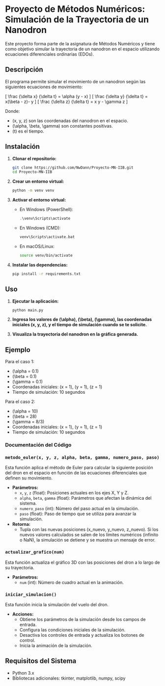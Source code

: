# Proyecto de Métodos Numéricos: Simulación de la Trayectoria de un Nanodron

Este proyecto forma parte de la asignatura de Métodos Numéricos y tiene como objetivo simular la trayectoria de un nanodron en el espacio utilizando ecuaciones diferenciales ordinarias (EDOs).

## Descripción

El programa permite simular el movimiento de un nanodron según las siguientes ecuaciones de movimiento:

\[
\frac {\delta x} {\delta t} = \alpha (y - x)
\]
\[
\frac {\delta y} {\delta t} = x(\beta - z)- y
\]
\[
\frac {\delta z} {\delta t} = x y - \gamma z
\]

Donde:
- \(x, y, z\) son las coordenadas del nanodron en el espacio.
- \(\alpha, \beta, \gamma\) son constantes positivas.
- \(t\) es el tiempo.

## Instalación

1. **Clonar el repositorio:**
    ```bash
    git clone https://github.com/NwDann/Proyecto-MN-IIB.git
    cd Proyecto-MN-IIB
    ```

2. **Crear un entorno virtual:**
    ```bash
    python -m venv venv
    ```

3. **Activar el entorno virtual:**
    - En Windows (PowerShell):
      ```powershell
      .\venv\Scripts\activate
      ```
    - En Windows (CMD):
      ```cmd
      venv\Scripts\activate.bat
      ```
    - En macOS/Linux:
      ```bash
      source venv/bin/activate
      ```

4. **Instalar las dependencias:**
    ```bash
    pip install -r requirements.txt
    ```

## Uso

1. **Ejecutar la aplicación:**
    ```bash
    python main.py
    ```

2. **Ingresa los valores de \(\alpha\), \(\beta\), \(\gamma\), las coordenadas iniciales \(x, y, z\), y el tiempo de simulación cuando se te solicite.**

3. **Visualiza la trayectoria del nanodron en la gráfica generada.**

## Ejemplo

Para el caso 1:
- \(\alpha = 0.1\)
- \(\beta = 0.1\)
- \(\gamma = 0.1\)
- Coordenadas iniciales: \(x = 1\), \(y = 1\), \(z = 1\)
- Tiempo de simulación: 10 segundos

Para el caso 2:
- \(\alpha = 10\)
- \(\beta = 28\)
- \(\gamma = 8/3\)
- Coordenadas iniciales: \(x = 1\), \(y = 1\), \(z = 1\)
- Tiempo de simulación: 10 segundos

### Documentación del Código

### `metodo_euler(x, y, z, alpha, beta, gamma, numero_paso, paso)`
Esta función aplica el método de Euler para calcular la siguiente posición del dron en el espacio en función de las ecuaciones diferenciales que definen su movimiento.
- **Parámetros:**
  - `x`, `y`, `z` (float): Posiciones actuales en los ejes X, Y y Z.
  - `alpha`, `beta`, `gamma` (float): Parámetros que afectan la dinámica del sistema.
  - `numero_paso` (int): Número del paso actual en la simulación.
  - `paso` (float): Paso de tiempo que se utiliza para avanzar la simulación.
- **Retorna:**
  - Tupla con las nuevas posiciones (x_nuevo, y_nuevo, z_nuevo).
Si los nuevos valores calculados se salen de los límites numéricos (infinito o NaN), la simulación se detiene y se muestra un mensaje de error.

### `actualizar_grafico(num)`
Esta función actualiza el gráfico 3D con las posiciones del dron a lo largo de su trayectoria.
- **Parámetros:**
  - `num` (int): Número de cuadro actual en la animación.

### `iniciar_simulacion()`
Esta función inicia la simulación del vuelo del dron.
- **Acciones:**
  - Obtiene los parámetros de la simulación desde los campos de entrada.
  - Configura las condiciones iniciales de la simulación.
  - Desactiva los controles de entrada y actualiza los botones de control.
  - Inicia la animación de la simulación.

## Requisitos del Sistema

- Python 3.x
- Bibliotecas adicionales: tkinter, matplotlib, numpy, scipy
